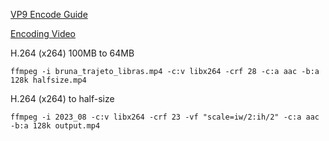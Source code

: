 [VP9 Encode Guide](https://gist.github.com/mrintrepide/3033c35ee9557e66cff7806f48dbd339)

[Encoding Video](https://gist.github.com/Vestride/278e13915894821e1d6f)


H.264 (x264) 100MB to 64MB
```
ffmpeg -i bruna_trajeto_libras.mp4 -c:v libx264 -crf 28 -c:a aac -b:a 128k halfsize.mp4
```

H.264 (x264) to half-size
```
ffmpeg -i 2023_08 -c:v libx264 -crf 23 -vf "scale=iw/2:ih/2" -c:a aac -b:a 128k output.mp4
```
